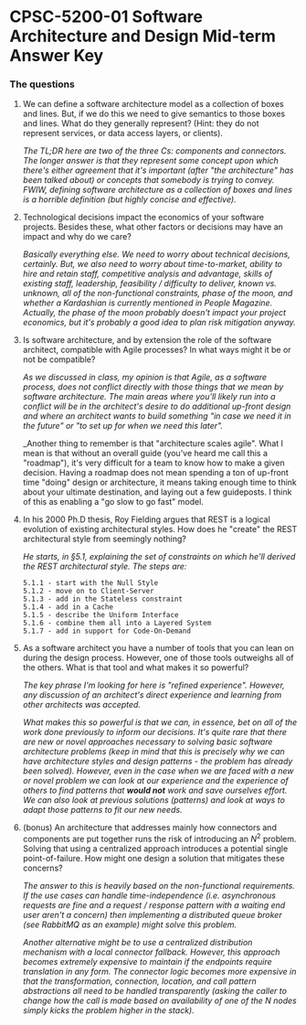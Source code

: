 # CPSC-5200-01 Software Architecture and Design Mid-term Answer Key

### The questions

1.  We can define a software architecture model as a collection of boxes and lines. But, if we do this we need to give semantics to those boxes and lines. What do they generally represent? (Hint: they do not represent services, or data access layers, or clients).

    _The TL;DR here are two of the three Cs: components and connectors. The longer answer is that they represent some concept upon which there's either agreement that it's important (after "the architecture" has been talked about) or concepts that somebody is trying to convey. FWIW, defining software architecture as a collection of boxes and lines is a horrible definition (but highly concise and effective)._

2.  Technological decisions impact the economics of your software projects. Besides these, what other factors or decisions may have an impact and why do we care?

    _Basically everything else. We need to worry about technical decisions, certainly. But, we also need to worry about time-to-market, ability to hire and retain staff, competitive analysis and advantage, skills of existing staff, leadership, feasibility / difficulty to deliver, known vs. unknown, all of the non-functional constraints, phase of the moon, and whether a Kardashian is currently mentioned in People Magazine. Actually, the phase of the moon probably doesn't impact your project economics, but it's probably a good idea to plan risk mitigation anyway._

3.  Is software architecture, and by extension the role of the software architect, compatible with Agile processes? In what ways might it be or not be compatible?

    _As we discussed in class, my opinion is that Agile, as a software process, does not conflict directly with those things that we mean by software architecture. The main areas where you'll likely run into a conflict will be in the architect's desire to do additional up-front design and where an architect wants to build something "in case we need it in the future" or "to set up for when we need this later"._

    _Another thing to remember is that "architecture scales agile". What I mean is that without an overall guide (you've heard me call this a "roadmap"), it's very difficult for a team to know how to make a given decision. Having a roadmap does not mean spending a ton of up-front time "doing" design or architecture, it means taking enough time to think about your ultimate destination, and laying out a few guideposts. I think of this as enabling a "go slow to go fast" model.

4.  In his 2000 Ph.D thesis, Roy Fielding argues that REST is a logical evolution of existing architectural styles. How does he "create" the REST architectural style from seemingly nothing?

    _He starts, in §5.1, explaining the set of constraints on which he'll derived the REST architectural style. The steps are:_

        5.1.1 - start with the Null Style
        5.1.2 - move on to Client-Server
        5.1.3 - add in the Stateless constraint
        5.1.4 - add in a Cache
        5.1.5 - describe the Uniform Interface
        5.1.6 - combine them all into a Layered System
        5.1.7 - add in support for Code-On-Demand

5.  As a software architect you have a number of tools that you can lean on during the design process. However, one of those tools outweighs all of the others. What is that tool and what makes it so powerful?

    _The key phrase I'm looking for here is "refined experience". However, any discussion of an architect's direct experience and learning from other architects was accepted._

    _What makes this so powerful is that we can, in essence, bet on all of the work done previously to inform our decisions. It's quite rare that there are new or novel approaches necessary to solving basic software architecture problems (keep in mind that this is precisely why we can have architecture styles and design patterns - the problem has already been solved). However, even in the case when we are faced with a new or novel problem we can look at our experience and the experience of others to find patterns that **would not** work and save ourselves effort. We can also look at previous solutions (patterns) and look at ways to adapt those patterns to fit our new needs._

6.  (bonus) An architecture that addresses mainly how connectors and components are put together runs the risk of introducing an $N^2$ problem. Solving that using a centralized approach introduces a potential single point-of-failure. How might one design a solution that mitigates these concerns?

    _The answer to this is heavily based on the non-functional requirements. If the use cases can handle time-independence (i.e. asynchronous requests are fine and a request / response pattern with a waiting end user aren't a concern) then implementing a distributed queue broker (see RabbitMQ as an example) might solve this problem._

    _Another alternative might be to use a centralized distribution mechanism with a local connector fallback. However, this approach becomes extremely expensive to maintain if the endpoints require translation in any form. The connector logic becomes more expensive in that the transformation, connection, location, and call pattern abstractions all need to be handled transparently (asking the caller to change how the call is made based on availability of one of the $N$ nodes simply kicks the problem higher in the stack)._
